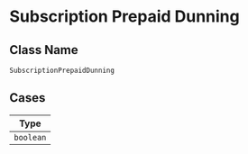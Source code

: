 
# Subscription Prepaid Dunning

## Class Name

`SubscriptionPrepaidDunning`

## Cases

| Type |
|  --- |
| `boolean` |


